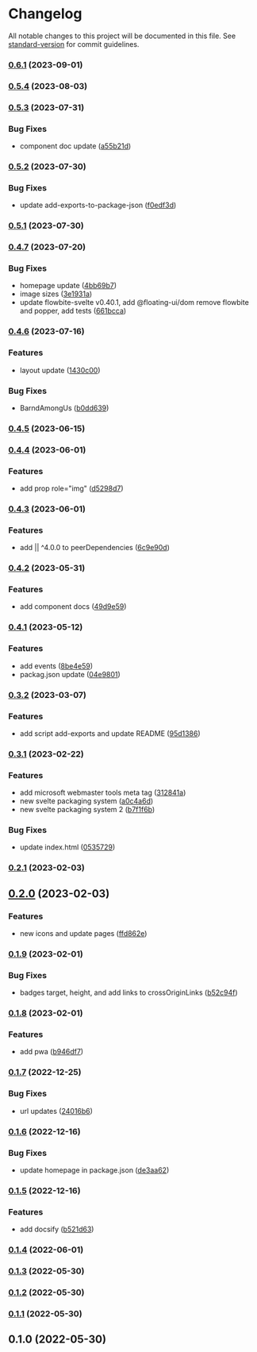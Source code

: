 # Changelog

All notable changes to this project will be documented in this file. See [standard-version](https://github.com/conventional-changelog/standard-version) for commit guidelines.

### [0.6.1](https://github.com/shinokada/svelte-tabler/compare/v0.5.4...v0.6.1) (2023-09-01)

### [0.5.4](https://github.com/shinokada/svelte-tabler/compare/v0.5.3...v0.5.4) (2023-08-03)

### [0.5.3](https://github.com/shinokada/svelte-tabler/compare/v0.5.2...v0.5.3) (2023-07-31)

### Bug Fixes

- component doc update ([a55b21d](https://github.com/shinokada/svelte-tabler/commit/a55b21debe48974b302dc77febc2002bb2ce5f2b))

### [0.5.2](https://github.com/shinokada/svelte-tabler/compare/v0.5.1...v0.5.2) (2023-07-30)

### Bug Fixes

- update add-exports-to-package-json ([f0edf3d](https://github.com/shinokada/svelte-tabler/commit/f0edf3d95299bc7c73f8502ee9b0baefaaaaee03))

### [0.5.1](https://github.com/shinokada/svelte-tabler/compare/v0.4.7...v0.5.1) (2023-07-30)

### [0.4.7](https://github.com/shinokada/svelte-tabler/compare/v0.4.6...v0.4.7) (2023-07-20)

### Bug Fixes

- homepage update ([4bb69b7](https://github.com/shinokada/svelte-tabler/commit/4bb69b7de19ade595436a93a74f49edc97217fc1))
- image sizes ([3e1931a](https://github.com/shinokada/svelte-tabler/commit/3e1931a3f4f562971c7e4cd2406f965b99c91225))
- update flowbite-svelte v0.40.1, add @floating-ui/dom remove flowbite and popper, add tests ([661bcca](https://github.com/shinokada/svelte-tabler/commit/661bcca99947126ebc00f4b077a0f8081e777b4c))

### [0.4.6](https://github.com/shinokada/svelte-tabler/compare/v0.4.5...v0.4.6) (2023-07-16)

### Features

- layout update ([1430c00](https://github.com/shinokada/svelte-tabler/commit/1430c00014894713365eea05cffbfad788393ccf))

### Bug Fixes

- BarndAmongUs ([b0dd639](https://github.com/shinokada/svelte-tabler/commit/b0dd63939d5ddaa0f813a1bd7511e555898bd73b))

### [0.4.5](https://github.com/shinokada/svelte-tabler/compare/v0.4.4...v0.4.5) (2023-06-15)

### [0.4.4](https://github.com/shinokada/svelte-tabler/compare/v0.4.3...v0.4.4) (2023-06-01)

### Features

- add prop role="img" ([d5298d7](https://github.com/shinokada/svelte-tabler/commit/d5298d7e2d05d4317a4eabf26c2293bbd00cafd4))

### [0.4.3](https://github.com/shinokada/svelte-tabler/compare/v0.4.2...v0.4.3) (2023-06-01)

### Features

- add || ^4.0.0 to peerDependencies ([6c9e90d](https://github.com/shinokada/svelte-tabler/commit/6c9e90def11f9c1cc5a7b4d62b1fc5c7bd706de0))

### [0.4.2](https://github.com/shinokada/svelte-tabler/compare/v0.4.1...v0.4.2) (2023-05-31)

### Features

- add component docs ([49d9e59](https://github.com/shinokada/svelte-tabler/commit/49d9e59ff7a78508a98edfa52a7e34526818d10a))

### [0.4.1](https://github.com/shinokada/svelte-tabler/compare/v0.3.2...v0.4.1) (2023-05-12)

### Features

- add events ([8be4e59](https://github.com/shinokada/svelte-tabler/commit/8be4e59245590ded0f4b971c0d9cda08204dd6e4))
- packag.json update ([04e9801](https://github.com/shinokada/svelte-tabler/commit/04e980175002aeb69d5e8c60ede762bd43d7a031))

### [0.3.2](https://github.com/shinokada/svelte-tabler/compare/v0.3.1...v0.3.2) (2023-03-07)

### Features

- add script add-exports and update README ([95d1386](https://github.com/shinokada/svelte-tabler/commit/95d13866eb27e7955c12814d73cf3198b5dbaae2))

### [0.3.1](https://github.com/shinokada/svelte-tabler/compare/v0.2.1...v0.3.1) (2023-02-22)

### Features

- add microsoft webmaster tools meta tag ([312841a](https://github.com/shinokada/svelte-tabler/commit/312841a810c70a839d3db4404610bc8aa63b8a94))
- new svelte packaging system ([a0c4a6d](https://github.com/shinokada/svelte-tabler/commit/a0c4a6dd887b9a8fd54bc23702911f803cb3680d))
- new svelte packaging system 2 ([b7f1f6b](https://github.com/shinokada/svelte-tabler/commit/b7f1f6b84cc4775d49849d48977c6a1c3656b283))

### Bug Fixes

- update index.html ([0535729](https://github.com/shinokada/svelte-tabler/commit/05357292fcf5a3589f79ba29bae4405c64c8ec17))

### [0.2.1](https://github.com/shinokada/svelte-tabler/compare/v0.2.0...v0.2.1) (2023-02-03)

## [0.2.0](https://github.com/shinokada/svelte-tabler/compare/v0.1.9...v0.2.0) (2023-02-03)

### Features

- new icons and update pages ([ffd862e](https://github.com/shinokada/svelte-tabler/commit/ffd862e507298517525f7af57e00851d1903cfc4))

### [0.1.9](https://github.com/shinokada/svelte-tabler/compare/v0.1.8...v0.1.9) (2023-02-01)

### Bug Fixes

- badges target, height, and add links to crossOriginLinks ([b52c94f](https://github.com/shinokada/svelte-tabler/commit/b52c94f38bf174928eaa1bdcbd2a94d0db687607))

### [0.1.8](https://github.com/shinokada/svelte-tabler/compare/v0.1.7...v0.1.8) (2023-02-01)

### Features

- add pwa ([b946df7](https://github.com/shinokada/svelte-tabler/commit/b946df7800c96a183f608ef0b0d2766e3199c87f))

### [0.1.7](https://github.com/shinokada/svelte-tabler/compare/v0.1.6...v0.1.7) (2022-12-25)

### Bug Fixes

- url updates ([24016b6](https://github.com/shinokada/svelte-tabler/commit/24016b6ef4df905af1eee330355076079daccaf7))

### [0.1.6](https://github.com/shinokada/svelte-tabler/compare/v0.1.5...v0.1.6) (2022-12-16)

### Bug Fixes

- update homepage in package.json ([de3aa62](https://github.com/shinokada/svelte-tabler/commit/de3aa62414b401874aec6222442db87d8c39b902))

### [0.1.5](https://github.com/shinokada/svelte-tabler/compare/v0.1.4...v0.1.5) (2022-12-16)

### Features

- add docsify ([b521d63](https://github.com/shinokada/svelte-tabler/commit/b521d63ab23b1204d3e8f39f105987b020e015be))

### [0.1.4](https://github.com/shinokada/svelte-tabler/compare/v0.1.3...v0.1.4) (2022-06-01)

### [0.1.3](https://github.com/shinokada/svelte-tabler/compare/v0.1.2...v0.1.3) (2022-05-30)

### [0.1.2](https://github.com/shinokada/svelte-tabler/compare/v0.1.1...v0.1.2) (2022-05-30)

### [0.1.1](https://github.com/shinokada/svelte-tabler/compare/v0.1.0...v0.1.1) (2022-05-30)

## 0.1.0 (2022-05-30)
